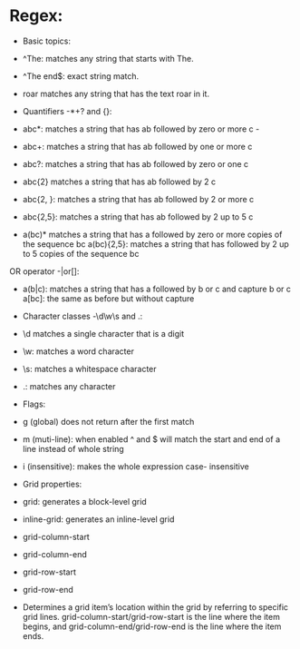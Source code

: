 # Regex:
- Basic topics:
- ^The: matches any string that starts with The.
- ^The end$: exact string match.
- roar matches any string that has the text roar in it.

- Quantifiers -*+? and {}:
- abc*: matches a string that has ab followed by zero or more c -
- abc+: matches a string that has ab followed by one or more c
- abc?: matches a string that has ab followed by zero or one c
- abc{2} matches a string that has ab followed by 2 c
- abc{2, }: matches a string that has ab followed by 2 or more c
- abc{2,5}: matches a string that has ab followed by 2 up to 5 c
- a(bc)* matches a string that has a followed by zero or more copies of the sequence bc
a(bc){2,5}: matches a string that has followed by 2 up to 5 copies of the sequence bc

OR operator -|or[]:
- a(b|c): matches a string that has a followed by b or c and capture b or c
a[bc]: the same as before but without capture

- Character classes -\d\w\s and .:
- \d matches a single character that is a digit 
- \w: matches a word character 
- \s: matches a whitespace character
- .: matches any character

- Flags:
- g (global) does not return after the first match
- m (muti-line): when enabled ^ and $ will match the start and end of a line instead of whole string
- i (insensitive): makes the whole expression case- insensitive

- Grid properties:

- grid: generates a block-level grid
- inline-grid: generates an inline-level grid

- grid-column-start
- grid-column-end
- grid-row-start
- grid-row-end

- Determines a grid item’s location within the grid by referring to specific grid lines. grid-column-start/grid-row-start is the line where the item begins, and grid-column-end/grid-row-end is the line where the item ends.



